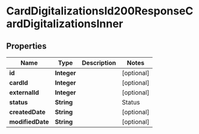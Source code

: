 

# CardDigitalizationsId200ResponseCardDigitalizationsInner


## Properties

| Name | Type | Description | Notes |
|------------ | ------------- | ------------- | -------------|
|**id** | **Integer** |  |  [optional] |
|**cardId** | **Integer** |  |  [optional] |
|**externalId** | **Integer** |  |  [optional] |
|**status** | **String** | | Status | Description | | ---- | ----------- | | A | Active | | U | Not tokenized | | S | Suspended | | D (or X) | Deactivated (Final status, cannot be changed)|  |  [optional] |
|**createdDate** | **String** |  |  [optional] |
|**modifiedDate** | **String** |  |  [optional] |



